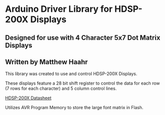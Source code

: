 # Arduino Driver Library for HDSP-200X Displays
## Designed for use with 4 Character 5x7 Dot Matrix Displays
## Written by Matthew Haahr

This library was created to use and control HDSP-200X Displays.

These displays feature a 28 bit shift register to control the data for each row (7 rows for each character) and 5 column control lines. 

[HDSP-200X Datasheet](https://www.datasheets360.com/pdf/2961101867400944038)

Utilizes AVR Program Memory to store the large font matrix in Flash.
